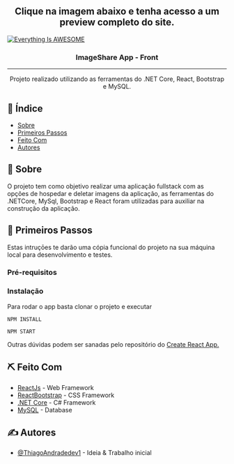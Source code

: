 <h2 align="center">Clique na imagem abaixo e tenha acesso a um preview completo do site.</h3>

[![Everything Is AWESOME](https://user-images.githubusercontent.com/63686057/96049927-2885e180-0e4f-11eb-9b13-4219ff7ef9a4.png)](https://i.imgur.com/rjd54ea.mp4 "Everything Is AWESOME")

<h3 align="center">ImageShare App - Front</h3>

---

<p align="center"> Projeto realizado utilizando as ferramentas do .NET Core, React, Bootstrap e MySQL.
    <br> 
</p>

## 📝 Índice

- [Sobre](#sobre)
- [Primeiros Passos](#primeiros_passos)
- [Feito Com](#feito_com)
- [Autores](#autores)

## 🧐 Sobre <a name = "sobre"></a>

O projeto tem como objetivo realizar uma aplicação fullstack com as opções de hospedar e deletar imagens da aplicação, as ferramentas do .NETCore, MySql, Bootstrap e React foram utilizadas para auxiliar na construção da aplicação.

## 🏁 Primeiros Passos <a name = "primeiros_passos"></a>

Estas intruçōes te darão uma cópia funcional do projeto na sua máquina local para desenvolvimento e testes.

### Pré-requisitos

### Instalação

Para rodar o app basta clonar o projeto e executar

```
NPM INSTALL
```

```
NPM START
```

Outras dúvidas podem ser sanadas pelo repositório do [Create React App.](https://github.com/facebook/create-react-app)

## ⛏️ Feito Com <a name = "feito_com"></a>

- [ReactJs](https://reactjs.org) - Web Framework
- [ReactBootstrap](https://react-bootstrap.github.io/) - CSS Framework
- [.NET Core](https://docs.microsoft.com/pt-br/dotnet/fundamentals/) - C# Framework
- [MySQL](https://www.mysql.com/) - Database

## ✍️ Autores <a name = "autores"></a>

- [@ThiagoAndradedev1](https://github.com/ThiagoAndradedev1) - Ideia & Trabalho inicial
